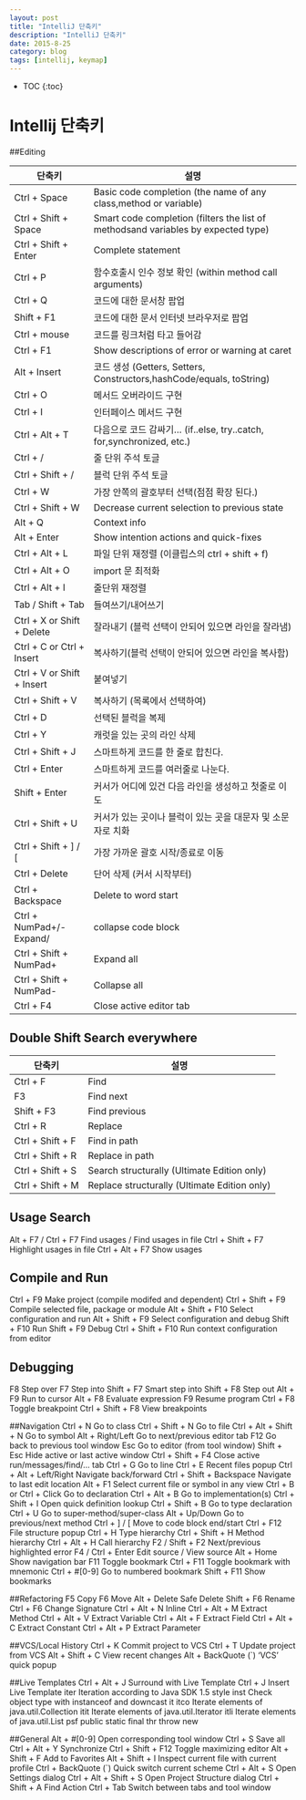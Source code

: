 ```yaml
---
layout: post
title: "IntelliJ 단축키"
description: "IntelliJ 단축키"
date: 2015-8-25
category: blog
tags: [intellij, keymap]
---
```


<!-- <div id="toc"><p class="toc_title">목차</p></div> -->
* TOC
{:toc}

# Intellij 단축키
##Editing

|단축키|설명|
|-----|----|
|Ctrl + Space  |Basic code completion (the name of any class,method or variable)|
|Ctrl + Shift + Space |Smart code completion (filters the list of methodsand variables by expected type)
|Ctrl + Shift + Enter |Complete statement
|Ctrl + P | 함수호출시 인수 정보 확인 (within method call arguments)
|Ctrl + Q  |코드에 대한 문서창 팝업
|Shift + F1 |코드에 대한 문서 인터넷 브라우저로 팝업 
|Ctrl + mouse|  코드를 링크처럼 타고 들어감
|Ctrl + F1 |Show descriptions of error or warning at caret
|Alt + Insert | 코드 생성 (Getters, Setters, Constructors,hashCode/equals, toString)
|Ctrl + O | 메서드 오버라이드 구현
|Ctrl + I  |  인터페이스 메서드 구현
|Ctrl + Alt + T | 다음으로 코드 감싸기… (if..else, try..catch, for,synchronized, etc.)
|Ctrl + / |줄 단위 주석 토글
|Ctrl + Shift + /  |블럭 단위 주석 토글
|Ctrl + W |가장 안쪽의 괄호부터 선택(점점 확장 된다.)
|Ctrl + Shift + W |Decrease current selection to previous state
|Alt + Q |Context info
|Alt + Enter |Show intention actions and quick-fixes
|Ctrl + Alt + L | 파일 단위 재정렬 (이클립스의 ctrl + shift + f) 
|Ctrl + Alt + O| import 문 최적화
|Ctrl + Alt + I | 줄단위 재정렬
|Tab / Shift + Tab|  들여쓰기/내어쓰기
|Ctrl + X or Shift + Delete |잘라내기 (블럭 선택이 안되어 있으면 라인을 잘라냄)
|Ctrl + C or Ctrl + Insert |복사하기(블럭 선택이 안되어 있으면 라인을 복사함)
|Ctrl + V or Shift + Insert |붙여넣기
|Ctrl + Shift + V| 복사하기 (목록에서 선택하여)
|Ctrl + D |선택된 블럭을 복제
|Ctrl + Y |캐럿을 있는 곳의 라인 삭제
|Ctrl + Shift + J |스마트하게 코드를 한 줄로 합친다.
|Ctrl + Enter |스마트하게 코드를 여러줄로 나눈다.
|Shift + Enter |커서가 어디에 있건 다음 라인을 생성하고 첫줄로 이도 
|Ctrl + Shift + U |커서가 있는 곳이나 블럭이 있는 곳을 대문자 및 소문자로 치화
|Ctrl + Shift + ] / [  |가장 가까운 괄호 시작/종료로 이동
|Ctrl + Delete |단어 삭제 (커서 시작부터)
|Ctrl + Backspace |Delete to word start
|Ctrl + NumPad+/- Expand/ |collapse code block
|Ctrl + Shift + NumPad+ |Expand all
|Ctrl + Shift + NumPad- |Collapse all
|Ctrl + F4 |Close active editor tab
 
 
## Double Shift Search everywhere
|단축키|설명|
|-----|----|
|Ctrl + F |Find
|F3 |Find next
|Shift + F3 |Find previous
|Ctrl + R |Replace
|Ctrl + Shift + F |Find in path
|Ctrl + Shift + R |Replace in path
|Ctrl + Shift + S |Search structurally (Ultimate Edition only)
|Ctrl + Shift + M |Replace structurally (Ultimate Edition only)
 
 
 
## Usage Search
Alt + F7 / Ctrl + F7 Find usages / Find usages in file
Ctrl + Shift + F7 Highlight usages in file
Ctrl + Alt + F7 Show usages
 
 
## Compile and Run
Ctrl + F9 Make project (compile modifed and dependent)
Ctrl + Shift + F9 Compile selected file, package or module
Alt + Shift + F10 Select configuration and run
Alt + Shift + F9 Select configuration and debug
Shift + F10 Run
Shift + F9 Debug
Ctrl + Shift + F10 Run context configuration from editor
 
## Debugging
F8 Step over
F7 Step into
Shift + F7 Smart step into
Shift + F8 Step out
Alt + F9 Run to cursor
Alt + F8 Evaluate expression
F9 Resume program
Ctrl + F8 Toggle breakpoint
Ctrl + Shift + F8 View breakpoints
 
 
##Navigation
Ctrl + N Go to class
Ctrl + Shift + N Go to file
Ctrl + Alt + Shift + N Go to symbol
Alt + Right/Left Go to next/previous editor tab
F12 Go back to previous tool window
Esc Go to editor (from tool window)
Shift + Esc Hide active or last active window
Ctrl + Shift + F4 Close active run/messages/find/... tab
Ctrl + G Go to line
Ctrl + E Recent files popup
Ctrl + Alt + Left/Right Navigate back/forward
Ctrl + Shift + Backspace Navigate to last edit location
Alt + F1 Select current file or symbol in any view
Ctrl + B or Ctrl + Click Go to declaration
Ctrl + Alt + B Go to implementation(s)
Ctrl + Shift + I Open quick definition lookup
Ctrl + Shift + B Go to type declaration
Ctrl + U Go to super-method/super-class
Alt + Up/Down Go to previous/next method
Ctrl + ] / [ Move to code block end/start
Ctrl + F12 File structure popup
Ctrl + H Type hierarchy
Ctrl + Shift + H Method hierarchy
Ctrl + Alt + H Call hierarchy
F2 / Shift + F2 Next/previous highlighted error
F4 / Ctrl + Enter Edit source / View source
Alt + Home Show navigation bar
F11 Toggle bookmark
Ctrl + F11 Toggle bookmark with mnemonic
Ctrl + #[0-9] Go to numbered bookmark
Shift + F11 Show bookmarks
 
 
 
##Refactoring
F5 Copy
F6 Move
Alt + Delete Safe Delete
Shift + F6 Rename
Ctrl + F6 Change Signature
Ctrl + Alt + N Inline
Ctrl + Alt + M Extract Method
Ctrl + Alt + V Extract Variable
Ctrl + Alt + F Extract Field
Ctrl + Alt + C Extract Constant
Ctrl + Alt + P Extract Parameter
 
 
 
##VCS/Local History
Ctrl + K Commit project to VCS
Ctrl + T Update project from VCS
Alt + Shift + C View recent changes
Alt + BackQuote (`) ‘VCS’ quick popup
 
 
##Live Templates
Ctrl + Alt + J Surround with Live Template
Ctrl + J Insert Live Template
iter Iteration according to Java SDK 1.5 style
inst Check object type with instanceof and downcast it
itco Iterate elements of java.util.Collection
itit Iterate elements of java.util.Iterator
itli Iterate elements of java.util.List
psf public static final
thr throw new
 

##General
Alt + #[0-9] Open corresponding tool window
Ctrl + S Save all
Ctrl + Alt + Y Synchronize
Ctrl + Shift + F12 Toggle maximizing editor
Alt + Shift + F Add to Favorites
Alt + Shift + I Inspect current file with curre​nt profile
Ctrl + BackQuote (`) Quick switch current scheme
Ctrl + Alt + S Open Settings dialog
Ctrl + Alt + Shift + S Open Project Structure dialog
Ctrl + Shift + A Find Action
Ctrl + Tab Switch between tabs and tool window
